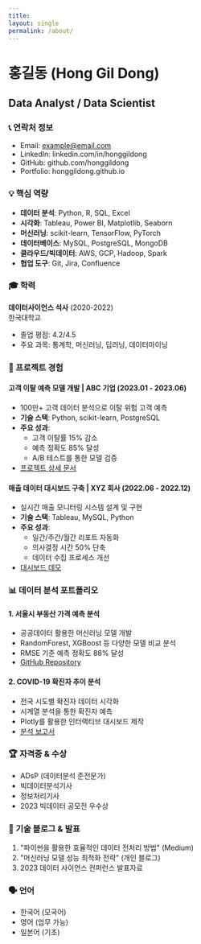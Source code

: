 ```yaml
---
title: 
layout: single
permalink: /about/
---
```


# 홍길동 (Hong Gil Dong)
## Data Analyst / Data Scientist

### 📞 연락처 정보
- Email: example@email.com
- LinkedIn: linkedin.com/in/honggildong
- GitHub: github.com/honggildong
- Portfolio: honggildong.github.io

### 💡 핵심 역량
- **데이터 분석**: Python, R, SQL, Excel
- **시각화**: Tableau, Power BI, Matplotlib, Seaborn
- **머신러닝**: scikit-learn, TensorFlow, PyTorch
- **데이터베이스**: MySQL, PostgreSQL, MongoDB
- **클라우드/빅데이터**: AWS, GCP, Hadoop, Spark
- **협업 도구**: Git, Jira, Confluence

### 🎓 학력
**데이터사이언스 석사** (2020-2022)  
한국대학교  
- 졸업 평점: 4.2/4.5
- 주요 과목: 통계학, 머신러닝, 딥러닝, 데이터마이닝

### 💼 프로젝트 경험

#### 고객 이탈 예측 모델 개발 | ABC 기업 (2023.01 - 2023.06)
- 100만+ 고객 데이터 분석으로 이탈 위험 고객 예측
- **기술 스택**: Python, scikit-learn, PostgreSQL
- **주요 성과**:
  - 고객 이탈률 15% 감소
  - 예측 정확도 85% 달성
  - A/B 테스트를 통한 모델 검증
- [프로젝트 상세 문서](/learning-project/)

#### 매출 데이터 대시보드 구축 | XYZ 회사 (2022.06 - 2022.12)
- 실시간 매출 모니터링 시스템 설계 및 구현
- **기술 스택**: Tableau, MySQL, Python
- **주요 성과**:
  - 일간/주간/월간 리포트 자동화
  - 의사결정 시간 50% 단축
  - 데이터 수집 프로세스 개선
- [대시보드 데모](link)

### 📊 데이터 분석 포트폴리오

#### 1. 서울시 부동산 가격 예측 분석
- 공공데이터 활용한 머신러닝 모델 개발
- RandomForest, XGBoost 등 다양한 모델 비교 분석
- RMSE 기준 예측 정확도 88% 달성
- [GitHub Repository](link)

#### 2. COVID-19 확진자 추이 분석
- 전국 시도별 확진자 데이터 시각화
- 시계열 분석을 통한 확진자 예측
- Plotly를 활용한 인터랙티브 대시보드 제작
- [분석 보고서](link)

### 🏆 자격증 & 수상
- ADsP (데이터분석 준전문가)
- 빅데이터분석기사
- 정보처리기사
- 2023 빅데이터 공모전 우수상

### 📝 기술 블로그 & 발표
1. "파이썬을 활용한 효율적인 데이터 전처리 방법" (Medium)
2. "머신러닝 모델 성능 최적화 전략" (개인 블로그)
3. 2023 데이터 사이언스 컨퍼런스 발표자료

### 🗣️ 언어
- 한국어 (모국어)
- 영어 (업무 가능)
- 일본어 (기초)
